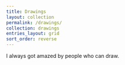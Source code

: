 ```yaml
---
title: Drawings
layout: collection
permalink: /drawings/
collection: drawings
entries_layout: grid
sort_order: reverse
---
```


I always got amazed by people who can draw.
